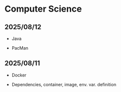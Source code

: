 # Computer Science 
## 2025/08/12
+ Java
- PacMan
## 2025/08/11
+ Docker
- Dependencies, container, image, env. var. definition
